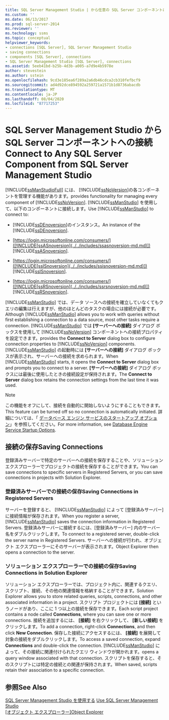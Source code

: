 ```yaml
---
title: SQL Server Management Studio | から任意の SQL Server コンポーネントに接続します。Microsoft Docs
ms.custom: ''
ms.date: 06/13/2017
ms.prod: sql-server-2014
ms.reviewer: ''
ms.technology: ssms
ms.topic: conceptual
helpviewer_keywords:
- connections [SQL Server], SQL Server Management Studio
- saving connections
- components [SQL Server], connections
- SQL Server Management Studio [SQL Server], connections
ms.assetid: 5eeb41bd-b25b-4d3b-a005-a7d9e4b5978e
author: stevestein
ms.author: sstein
ms.openlocfilehash: 9cd3e185ea6f289a2a6db46cdca2cb310fefbcf9
ms.sourcegitcommit: ad4d92dce894592a259721a1571b1d8736abacdb
ms.translationtype: MT
ms.contentlocale: ja-JP
ms.lasthandoff: 08/04/2020
ms.locfileid: "87717253"
---
```

# <a name="connect-to-any-sql-server-component-from-sql-server-management-studio"></a><span data-ttu-id="8aa53-102">SQL Server Management Studio から SQL Server コンポーネントへの接続</span><span class="sxs-lookup"><span data-stu-id="8aa53-102">Connect to Any SQL Server Component from SQL Server Management Studio</span></span>
  [!INCLUDE[ssManStudioFull](../../includes/ssmanstudiofull-md.md)] <span data-ttu-id="8aa53-103">には、 [!INCLUDE[ssNoVersion](../../includes/ssnoversion-md.md)]の各コンポーネントを管理する機能があります。</span><span class="sxs-lookup"><span data-stu-id="8aa53-103">provides functionality for managing every component of [!INCLUDE[ssNoVersion](../../includes/ssnoversion-md.md)].</span></span> <span data-ttu-id="8aa53-104">[!INCLUDE[ssManStudio](../../includes/ssmanstudio-md.md)] を使用して、以下のコンポーネントに接続します。</span><span class="sxs-lookup"><span data-stu-id="8aa53-104">Use [!INCLUDE[ssManStudio](../../includes/ssmanstudio-md.md)] to connect to:</span></span>  
  
-   <span data-ttu-id="8aa53-105">[!INCLUDE[ssDEnoversion](../../includes/ssdenoversion-md.md)]のインスタンス。</span><span class="sxs-lookup"><span data-stu-id="8aa53-105">An instance of the [!INCLUDE[ssDEnoversion](../../includes/ssdenoversion-md.md)].</span></span>  
  
-   <span data-ttu-id="8aa53-106">[https://login.microsoftonline.com/consumers/]([!INCLUDE[ssASnoversion](../../includes/ssasnoversion-md.md)])</span><span class="sxs-lookup"><span data-stu-id="8aa53-106">[!INCLUDE[ssASnoversion](../../includes/ssasnoversion-md.md)].</span></span>  
  
-   <span data-ttu-id="8aa53-107">[https://login.microsoftonline.com/consumers/]([!INCLUDE[ssISnoversion](../../includes/ssisnoversion-md.md)])</span><span class="sxs-lookup"><span data-stu-id="8aa53-107">[!INCLUDE[ssISnoversion](../../includes/ssisnoversion-md.md)].</span></span>  
  
-   <span data-ttu-id="8aa53-108">[https://login.microsoftonline.com/consumers/]([!INCLUDE[ssRSnoversion](../../includes/ssrsnoversion-md.md)])</span><span class="sxs-lookup"><span data-stu-id="8aa53-108">[!INCLUDE[ssRSnoversion](../../includes/ssrsnoversion-md.md)].</span></span>  
  
 <span data-ttu-id="8aa53-109">[!INCLUDE[ssManStudio](../../includes/ssmanstudio-md.md)] では、データ ソースへの接続を確立していなくてもクエリの編集は行えますが、他のほとんどのタスクの場合には接続が必要です。</span><span class="sxs-lookup"><span data-stu-id="8aa53-109">Although [!INCLUDE[ssManStudio](../../includes/ssmanstudio-md.md)] allows you to work with queries without first establishing a connection to a data source, most other tasks require a connection.</span></span> [!INCLUDE[ssManStudio](../../includes/ssmanstudio-md.md)] <span data-ttu-id="8aa53-110">では **[サーバーへの接続]** ダイアログ ボックスを使用して [!INCLUDE[ssNoVersion](../../includes/ssnoversion-md.md)] コンポーネントへの接続プロパティを設定できます。</span><span class="sxs-lookup"><span data-stu-id="8aa53-110">provides the **Connect to Server** dialog box to configure connection properties to [!INCLUDE[ssNoVersion](../../includes/ssnoversion-md.md)] components.</span></span> <span data-ttu-id="8aa53-111">[!INCLUDE[ssManStudio](../../includes/ssmanstudio-md.md)] の起動時には **[サーバーへの接続]** ダイアログ ボックスが表示され、サーバーへの接続を求められます。</span><span class="sxs-lookup"><span data-stu-id="8aa53-111">When [!INCLUDE[ssManStudio](../../includes/ssmanstudio-md.md)] starts, it opens the **Connect to Server** dialog box and prompts you to connect to a server.</span></span> <span data-ttu-id="8aa53-112">**[サーバーへの接続]** ダイアログ ボックスには最後に使用したときの接続設定が保持されます。</span><span class="sxs-lookup"><span data-stu-id="8aa53-112">The **Connect to Server** dialog box retains the connection settings from the last time it was used.</span></span>  
  
> [!NOTE]  
>  <span data-ttu-id="8aa53-113">この機能をオフにして、接続を自動的に開始しないようにすることもできます。</span><span class="sxs-lookup"><span data-stu-id="8aa53-113">This feature can be turned off so no connection is automatically initiated.</span></span> <span data-ttu-id="8aa53-114">詳細については、「 [データベース エンジン サービスのスタートアップ オプション](../../database-engine/configure-windows/database-engine-service-startup-options.md)」を参照してください。</span><span class="sxs-lookup"><span data-stu-id="8aa53-114">For more information, see [Database Engine Service Startup Options](../../database-engine/configure-windows/database-engine-service-startup-options.md).</span></span>  
  
## <a name="saving-connections"></a><span data-ttu-id="8aa53-115">接続の保存</span><span class="sxs-lookup"><span data-stu-id="8aa53-115">Saving Connections</span></span>  
 <span data-ttu-id="8aa53-116">登録済みサーバーで特定のサーバーへの接続を保存することや、ソリューション エクスプローラーでプロジェクトの接続を保存することができます。</span><span class="sxs-lookup"><span data-stu-id="8aa53-116">You can save connections to specific servers in Registered Servers, or you can save connections in projects with Solution Explorer.</span></span>  
  
### <a name="saving-connections-in-registered-servers"></a><span data-ttu-id="8aa53-117">登録済みサーバーでの接続の保存</span><span class="sxs-lookup"><span data-stu-id="8aa53-117">Saving Connections in Registered Servers</span></span>  
 <span data-ttu-id="8aa53-118">サーバーを登録すると、 [!INCLUDE[ssManStudio](../../includes/ssmanstudio-md.md)] によって [登録済みサーバー] に接続情報が保存されます。</span><span class="sxs-lookup"><span data-stu-id="8aa53-118">When you register a server, [!INCLUDE[ssManStudio](../../includes/ssmanstudio-md.md)] saves the connection information in Registered Servers.</span></span> <span data-ttu-id="8aa53-119">登録済みサーバーに接続するには、[登録済みサーバー] 内のサーバー名をダブルクリックします。</span><span class="sxs-lookup"><span data-stu-id="8aa53-119">To connect to a registered server, double-click the server name in Registered Servers.</span></span> <span data-ttu-id="8aa53-120">サーバーへの接続が行われ、オブジェクト エクスプローラーにそのサーバーが表示されます。</span><span class="sxs-lookup"><span data-stu-id="8aa53-120">Object Explorer then opens a connection to the server.</span></span>  
  
### <a name="saving-connections-in-solution-explorer"></a><span data-ttu-id="8aa53-121">ソリューション エクスプローラーでの接続の保存</span><span class="sxs-lookup"><span data-stu-id="8aa53-121">Saving Connections in Solution Explorer</span></span>  
 <span data-ttu-id="8aa53-122">ソリューション エクスプローラーでは、プロジェクト内に、関連するクエリ、スクリプト、接続、その他の関連情報を格納することができます。</span><span class="sxs-lookup"><span data-stu-id="8aa53-122">Solution Explorer allows you to store related queries, scripts, connections, and other associated information in a project.</span></span> <span data-ttu-id="8aa53-123">スクリプト プロジェクトには **[接続]** というノードがあり、ここに 1 つ以上の接続を保存できます。</span><span class="sxs-lookup"><span data-stu-id="8aa53-123">Each script project contains a node called **Connections**, where you can save one or more connections.</span></span> <span data-ttu-id="8aa53-124">接続を追加するには、 **[接続]** を右クリックして、 **[新しい接続]** をクリックします。</span><span class="sxs-lookup"><span data-stu-id="8aa53-124">To add a connection, right-click **Connections**, and then click **New Connection**.</span></span> <span data-ttu-id="8aa53-125">保存した接続にアクセスするには、 **[接続]** を展開して対象の接続をダブルクリックします。</span><span class="sxs-lookup"><span data-stu-id="8aa53-125">To access a saved connection, expand **Connections** and double-click the connection.</span></span> [!INCLUDE[ssManStudio](../../includes/ssmanstudio-md.md)] <span data-ttu-id="8aa53-126">によって、その接続に関連付けられたクエリ ウィンドウが開かれます。</span><span class="sxs-lookup"><span data-stu-id="8aa53-126">opens a query window associated with that connection.</span></span> <span data-ttu-id="8aa53-127">スクリプトを保存すると、そのスクリプトには特定の接続との関連が保持されます。</span><span class="sxs-lookup"><span data-stu-id="8aa53-127">When saved, scripts retain their association to a specific connection.</span></span>  
  
## <a name="see-also"></a><span data-ttu-id="8aa53-128">参照</span><span class="sxs-lookup"><span data-stu-id="8aa53-128">See Also</span></span>  
 <span data-ttu-id="8aa53-129">[SQL Server Management Studio を使用する](../sql-server-management-studio-ssms.md) </span><span class="sxs-lookup"><span data-stu-id="8aa53-129">[Use SQL Server Management Studio](../sql-server-management-studio-ssms.md) </span></span>  
 <span data-ttu-id="8aa53-130">[[オブジェクト エクスプローラー]](../object/object-explorer.md)</span><span class="sxs-lookup"><span data-stu-id="8aa53-130">[Object Explorer](../object/object-explorer.md)</span></span>  
  
  
